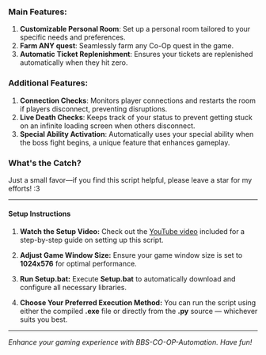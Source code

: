 ### Main Features:

1. **Customizable Personal Room**: Set up a personal room tailored to your specific needs and preferences.
2. **Farm ANY quest**: Seamlessly farm any Co-Op quest in the game.
3. **Automatic Ticket Replenishment**: Ensures your tickets are replenished automatically when they hit zero.

### Additional Features:

1. **Connection Checks**: Monitors player connections and restarts the room if players disconnect, preventing disruptions.
2. **Live Death Checks**: Keeps track of your status to prevent getting stuck on an infinite loading screen when others disconnect.
3. **Special Ability Activation**: Automatically uses your special ability when the boss fight begins, a unique feature that enhances gameplay.

### What's the Catch?

Just a small favor—if you find this script helpful, please leave a star for my efforts! :3

---

#### Setup Instructions

1. **Watch the Setup Video:** 
   Check out the [YouTube video](link.txt) included for a step-by-step guide on setting up this script.

2. **Adjust Game Window Size:**
   Ensure your game window size is set to **1024x576** for optimal performance.

3. **Run Setup.bat:**
   Execute **Setup.bat** to automatically download and configure all necessary libraries.

4. **Choose Your Preferred Execution Method:**
   You can run the script using either the compiled **.exe** file or directly from the **.py** source — whichever suits you best.
---

*Enhance your gaming experience with BBS-CO-OP-Automation. Have fun!*
